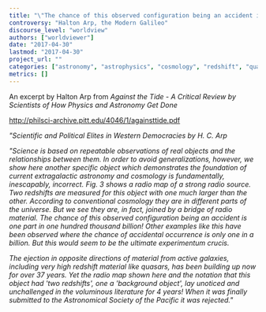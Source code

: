 ```yaml
---
title: "\"The chance of this observed configuration being an accident is one part in one hundred thousand billion\""
controversy: "Halton Arp, the Modern Galileo"
discourse_level: "worldview"
authors: ["worldviewer"]
date: "2017-04-30"
lastmod: "2017-04-30"
project_url: ""
categories: ["astronomy", "astrophysics", "cosmology", "redshift", "quasars", "halton arp", "against the tide", "peer review", "bridge"]
metrics: []
---
```


An excerpt by Halton Arp from _Against the Tide - A Critical Review by Scientists of How Physics and Astronomy Get Done_

http://philsci-archive.pitt.edu/4046/1/againsttide.pdf

_"Scientific and Political Elites in Western Democracies by H. C. Arp_

_"Science is based on repeatable observations of real objects and the relationships between them. In order to avoid generalizations, however, we show here another specific object which demonstrates the foundation of current extragalactic astronomy and cosmology is fundamentally, inescapably, incorrect. Fig. 3 shows a radio map of a strong radio source. Two redshifts are measured for this object with one much larger than the other. According to conventional cosmology they are in different parts of the universe. But we see they are, in fact, joined by a bridge of radio material. The chance of this observed configuration being an accident is one part in one hundred thousand billion! Other examples like this have been observed where the chance of accidental occurrence is only one in a billion. But this would seem to be the ultimate experimentum crucis._

_The ejection in opposite directions of material from active galaxies, including very high redshift material like quasars, has been building up now for over 37 years. Yet the radio map shown here and the notation that this object had 'two redshifts', one a 'background object', lay unoticed and unchallenged in the voluminous literature for 4 years! When it was finally submitted to the Astronomical Society of the Pacific it was rejected."_